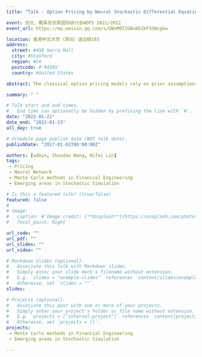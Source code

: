 ```yaml
---
title: "Talk - Option Pricing by Neural Stochastic Differential Equations: A Simulation Optimization Approach"

event: 优化、概率及仿真国际研讨会WOPS 2021/2022
event_url: https://mp.weixin.qq.com/s/GWvM0T2GBuH5ZkFSSNcgkw

location: 香港中文大学（深圳）道远楼103
address:
  street: #450 Serra Mall
  city: #Stanford
  region: #CA
  postcode: #'94305'
  country: #United States

abstract: The classical option pricing models rely on prior assumptions on the dynamics of the underlying assets. Though empirical evidence shows that these models may partially explain the option prices, their performance may be poor when the actual situations deviate from the assumptions. Neural network models are capable of learning the underlying relationship through the data. However, they require massive amount of data to avoid over-fitting, which is typically not available for option pricing problems. Thus, we propose a new model by integrating neural networks to a classical stochastic differential equation pricing model to balance the model flexibility and the data requirement. Besides, some more specific models are also constructed by using neural network as a model calibration method of the classical models. Furthermore, we show that the training of the model can be formulated into a simulation optimization problem and can be solved in a way that is compatible to the training of neural networks as well. Preliminary numerical results show that our approach appears to work better compared with some existing models. This is a joint work with Shoudao Wang and Nifei Lin.

summary: " "

# Talk start and end times.
#   End time can optionally be hidden by prefixing the line with `#`.
date: "2022-01-21"
date_end: "2022-01-23"
all_day: true

# Schedule page publish date (NOT talk date).
publishDate: "2017-01-01T00:00:00Z"

authors: [admin, Shoudao Wang, Nifei Lin]
tags:
 - Pricing
 - Neural Network
 - Monte Carlo methods in Financial Engineering
 - Emerging areas in Stochastic Simulation

# Is this a featured talk? (true/false)
featured: false
#
# image:
#   caption: #'Image credit: [**Unsplash**](https://unsplash.com/photos/bzdhc5b3Bxs)'
#   focal_point: Right

url_code: ""
url_pdf: ""
url_slides: ""
url_video: ""

# Markdown Slides (optional).
#   Associate this talk with Markdown slides.
#   Simply enter your slide deck's filename without extension.
#   E.g. `slides = "example-slides"` references `content/slides/example-slides.md`.
#   Otherwise, set `slides = ""`.
slides:

# Projects (optional).
#   Associate this post with one or more of your projects.
#   Simply enter your project's folder or file name without extension.
#   E.g. `projects = ["internal-project"]` references `content/project/deep-learning/index.md`.
#   Otherwise, set `projects = []`.
projects:
 - Monte Carlo methods in Financial Engineering
 - Emerging areas in Stochastic Simulation

---
```


<DIV align="justify">


<!-- Slides can be added in a few ways:

- **Create** slides using Wowchemy's [*Slides*](https://wowchemy.com/docs/managing-content/#create-slides) feature and link using `slides` parameter in the front matter of the talk file
- **Upload** an existing slide deck to `static/` and link using `url_slides` parameter in the front matter of the talk file
- **Embed** your slides (e.g. Google Slides) or presentation video on this page using [shortcodes](https://wowchemy.com/docs/writing-markdown-latex/).

Further event details, including page elements such as image galleries, can be added to the body of this page. -->

</DIV>
